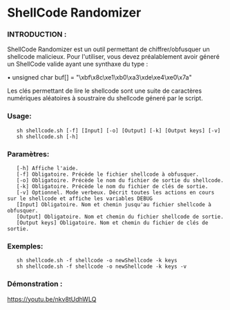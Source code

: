 # ShellCode Randomizer

### INTRODUCTION :
ShellCode Randomizer est un outil permettant de chiffrer/obfusquer un shellcode malicieux.
Pour l'utiliser, vous devez préalablement avoir géneré un ShellCode valide ayant une synthaxe du type :
  
• unsigned char buf[] = 
  "\xbf\x8c\xe1\xb0\xa3\xde\xe4\xe0\x7a"
  
Les clés permettant de lire le shellcode sont une suite de caractères numériques aléatoires à soustraire du shellcode géneré par le script.
    
### Usage:
       sh shellcode.sh [-f] [Input] [-o] [Output] [-k] [Output keys] [-v]
       sh shellcode.sh [-h]

### Paramètres:
       [-h] Affiche l'aide.
       [-f] Obligatoire. Précède le fichier shellcode à obfusquer.
       [-o] Obligatoire. Précède le nom du fichier de sortie du shellcode.
       [-k] Obligatoire. Précède le nom du fichier de clés de sortie.
       [-v] Optionnel. Mode verbeux. Décrit toutes les actions en cours sur le shellcode et affiche les variables DEBUG
       [Input] Obligatoire. Nom et chemin jusqu'au fichier shellcode à obfusquer.
       [Output] Obligatoire. Nom et chemin du fichier shellcode de sortie.
       [Output keys] Obligatoire. Nom et chemin du fichier de clés de sortie.

### Exemples:
       sh shellcode.sh -f shellcode -o newShellcode -k keys
       sh shellcode.sh -f shellcode -o newShellcode -k keys -v

### Démonstration :
https://youtu.be/nkv8tUdhWLQ
